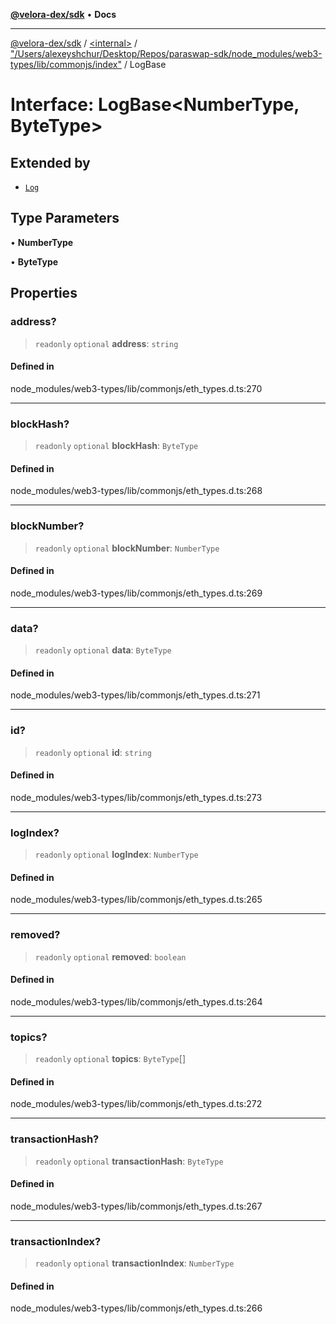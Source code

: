 [**@velora-dex/sdk**](../../../../README.md) • **Docs**

***

[@velora-dex/sdk](../../../../globals.md) / [\<internal\>](../../../README.md) / ["/Users/alexeyshchur/Desktop/Repos/paraswap-sdk/node\_modules/web3-types/lib/commonjs/index"](../README.md) / LogBase

# Interface: LogBase\<NumberType, ByteType\>

## Extended by

- [`Log`](Log.md)

## Type Parameters

• **NumberType**

• **ByteType**

## Properties

### address?

> `readonly` `optional` **address**: `string`

#### Defined in

node\_modules/web3-types/lib/commonjs/eth\_types.d.ts:270

***

### blockHash?

> `readonly` `optional` **blockHash**: `ByteType`

#### Defined in

node\_modules/web3-types/lib/commonjs/eth\_types.d.ts:268

***

### blockNumber?

> `readonly` `optional` **blockNumber**: `NumberType`

#### Defined in

node\_modules/web3-types/lib/commonjs/eth\_types.d.ts:269

***

### data?

> `readonly` `optional` **data**: `ByteType`

#### Defined in

node\_modules/web3-types/lib/commonjs/eth\_types.d.ts:271

***

### id?

> `readonly` `optional` **id**: `string`

#### Defined in

node\_modules/web3-types/lib/commonjs/eth\_types.d.ts:273

***

### logIndex?

> `readonly` `optional` **logIndex**: `NumberType`

#### Defined in

node\_modules/web3-types/lib/commonjs/eth\_types.d.ts:265

***

### removed?

> `readonly` `optional` **removed**: `boolean`

#### Defined in

node\_modules/web3-types/lib/commonjs/eth\_types.d.ts:264

***

### topics?

> `readonly` `optional` **topics**: `ByteType`[]

#### Defined in

node\_modules/web3-types/lib/commonjs/eth\_types.d.ts:272

***

### transactionHash?

> `readonly` `optional` **transactionHash**: `ByteType`

#### Defined in

node\_modules/web3-types/lib/commonjs/eth\_types.d.ts:267

***

### transactionIndex?

> `readonly` `optional` **transactionIndex**: `NumberType`

#### Defined in

node\_modules/web3-types/lib/commonjs/eth\_types.d.ts:266

